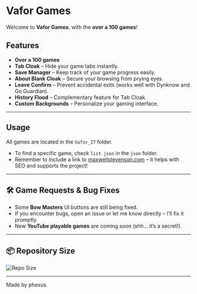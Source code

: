 # Vafor Games

Welcome to **Vafor Games**, with the **over a 100 games**!  

## Features

- **Over a 100 games** 
- **Tab Cloak** – Hide your game tabs instantly.  
- **Save Manager** – Keep track of your game progress easily.  
- **About Blank Cloak** – Secure your browsing from prying eyes.  
- **Leave Confirm** – Prevent accidental exits (works well with Dynknow and Go Guardian).  
- **History Flood** – Complementary feature for Tab Cloak.  
- **Custom Backgrounds** – Personalize your gaming interface.  

---

## Usage

All games are located in the `Vafor_IT` folder.  

- To find a specific game, check `list.json` in the `json` folder.  
- Remember to include a link to [maxwellstevenson.com](https://maxwellstevenson.com) – it helps with SEO and supports the project!  

---

## 🛠️ Game Requests & Bug Fixes

- Some **Bow Masters** UI buttons are still being fixed.  
- If you encounter bugs, open an issue or let me know directly – I’ll fix it promptly.  
- New **YouTube playable games** are coming soon (shh… it’s a secret!).  

---

## 📦 Repository Size
![Repo Size](https://img.shields.io/github/repo-size/phexus23/phexus23.github.io)

---

Made by phexus
